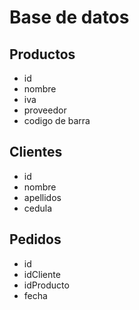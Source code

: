 # Base de datos
## Productos
- id
- nombre
- iva
- proveedor
- codigo de barra
## Clientes
- id
- nombre
- apellidos
- cedula
## Pedidos
- id
- idCliente
- idProducto
- fecha
